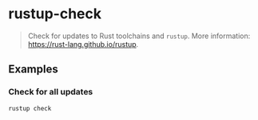 # rustup-check

> Check for updates to Rust toolchains and `rustup`. More information: <https://rust-lang.github.io/rustup>.

## Examples

### Check for all updates

```bash
rustup check
```
